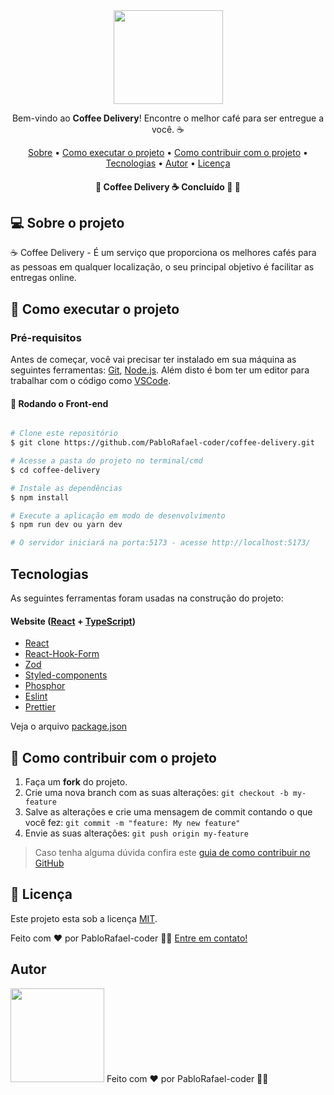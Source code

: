 <div align=center>
  <img src=https://coffee-delivery-one-theta.vercel.app/assets/Logo-B2hX37pg.svg/ width=175px height=150px>
</div>
<p align=center>Bem-vindo ao <strong>Coffee Delivery</strong>!  Encontre o melhor café para ser entregue a você. ☕</p>


<p align="center">
 <a href="#-sobre-o-projeto">Sobre</a> •
 <a href="#-como-executar-o-projeto">Como executar o projeto</a> •
 <a href="#-como-contribuir-com-o-projeto">Como contribuir com o projeto</a> • 	
 <a href="#tecnologias">Tecnologias</a> • 	
 <a href="#autor">Autor</a> • 
 <a href="#-licença">Licença</a> 

</p>

<h4 align="center"> 
	🚧  Coffee Delivery ☕ Concluído 🚀 🚧
</h4>

## 💻 Sobre o projeto

☕ Coffee Delivery - É um serviço que proporciona os melhores cafés para as pessoas em qualquer localização, o seu principal objetivo é facilitar as entregas online.

## 🚀 Como executar o projeto

### Pré-requisitos

Antes de começar, você vai precisar ter instalado em sua máquina as seguintes ferramentas:
[Git](https://git-scm.com), [Node.js](https://nodejs.org/en/). 
Além disto é bom ter um editor para trabalhar com o código como [VSCode](https://code.visualstudio.com/).

#### 🎲 Rodando o Front-end 
```bash

# Clone este repositório
$ git clone https://github.com/PabloRafael-coder/coffee-delivery.git

# Acesse a pasta do projeto no terminal/cmd
$ cd coffee-delivery

# Instale as dependências
$ npm install

# Execute a aplicação em modo de desenvolvimento
$ npm run dev ou yarn dev

# O servidor iniciará na porta:5173 - acesse http://localhost:5173/ 

```

## Tecnologias

 As seguintes ferramentas foram usadas na construção do projeto:
 
#### **Website**  ([React](https://reactjs.org/)  +  [TypeScript](https://www.typescriptlang.org/))

- [React](https://pt-br.reactjs.org/)
- [React-Hook-Form](https://www.react-hook-form.com/)
- [Zod](https://zod.dev/)
- [Styled-components](https://styled-components.com/)
- [Phosphor](https://phosphoricons.com/)
- [Eslint](https://eslint.org/)
- [Prettier](https://prettier.io/)

<p>Veja o arquivo <a href="https://github.com/PabloRafael-coder/coffee-delivery/blob/main/package.json">package.json</a></p>

## 💪 Como contribuir com o projeto

1. Faça um **fork** do projeto.
2. Crie uma nova branch com as suas alterações: `git checkout -b my-feature`
3. Salve as alterações e crie uma mensagem de commit contando o que você fez: `git commit -m "feature: My new feature"`
4. Envie as suas alterações: `git push origin my-feature`
> Caso tenha alguma dúvida confira este [guia de como contribuir no GitHub](./CONTRIBUTING.md)


## 📝 Licença

Este projeto esta sob a licença [MIT](./LICENSE).

Feito com ❤️ por PabloRafael-coder 👋🏽 [Entre em contato!](https://www.linkedin.com/in/pablo-rafael-1372a2279/)

## Autor
 <img src="https://avatars.githubusercontent.com/u/135430154?v=4" width="150px" height="150px"/>
Feito com ❤️ por PabloRafael-coder 👋🏽

